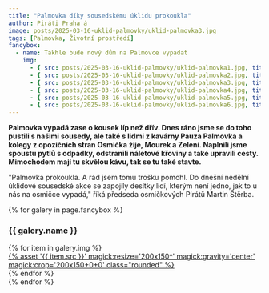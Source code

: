 ```yaml
---
title: "Palmovka díky sousedskému úklidu prokoukla"
author: Piráti Praha á
image: posts/2025-03-16-uklid-palmovky/uklid-palmovka3.jpg
tags: [Palmovka, Životní prostředí]
fancybox:
  - name: Takhle bude nový dům na Palmovce vypadat
    img:
      - { src: posts/2025-03-16-uklid-palmovky/uklid-palmovka1.jpg, title: Sousedská akce na Palmovce }
      - { src: posts/2025-03-16-uklid-palmovky/uklid-palmovka2.jpg, title: Sousedská akce na Palmovce }
      - { src: posts/2025-03-16-uklid-palmovky/uklid-palmovka3.jpg, title: Sousedská akce na Palmovce }
      - { src: posts/2025-03-16-uklid-palmovky/uklid-palmovka4.jpg, title: Sousedská akce na Palmovce }
      - { src: posts/2025-03-16-uklid-palmovky/uklid-palmovka5.jpg, title: Sousedská akce na Palmovce }
      - { src: posts/2025-03-16-uklid-palmovky/uklid-palmovka6.jpg, title: Sousedská akce na Palmovce }
---
```


**Palmovka vypadá zase o kousek líp než dřív. Dnes ráno jsme se do toho pustili s našimi sousedy, ale také s lidmi z kavárny Pauza Palmovka a kolegy z opozičních stran Osmička žije, Mourek a Zelení. Naplnili jsme spoustu pytlů s odpadky, odstranili náletové křoviny a také upravili cesty. Mimochodem mají tu skvělou kávu, tak se tu také stavte.**

"Palmovka prokoukla. A rád jsem tomu trošku pomohl. Do dnešní nedělní úklidové sousedské akce se zapojily desítky lidí, kterým není jedno, jak to u nás na osmičce vypadá," říká předseda osmičkových Pirátů Martin Štěrba. 

{% for galery in page.fancybox %}
<div class="mt-4">
  <h3>{{ galery.name }}</h3>
  <div class="grid grid-cols-4 gap-4">
  {% for item in galery.img %}
    <div class="">
      <a data-fancybox="gallery" href="{% asset '{{ item.src }}' @path %}" data-caption="{{ item.title }}">{% asset '{{ item.src }}' magick:resize='200x150^' magick:gravity='center' magick:crop='200x150+0+0' class="rounded" %}</a>
    </div>
  {% endfor %}
  </div>
</div>
{% endfor %}
<br/>

